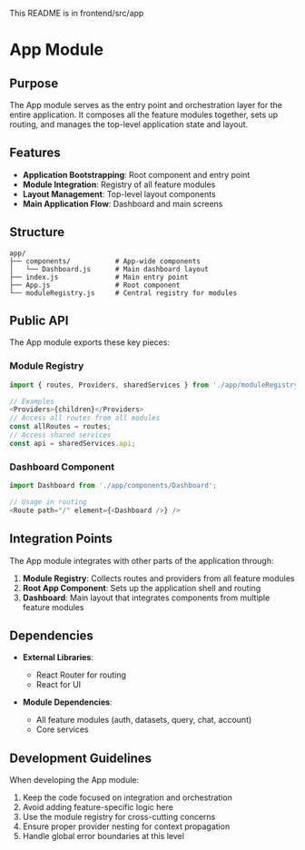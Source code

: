 This README is in frontend/src/app
# App Module

## Purpose

The App module serves as the entry point and orchestration layer for the entire application. It composes all the feature modules together, sets up routing, and manages the top-level application state and layout.

## Features

- **Application Bootstrapping**: Root component and entry point
- **Module Integration**: Registry of all feature modules
- **Layout Management**: Top-level layout components
- **Main Application Flow**: Dashboard and main screens

## Structure

```
app/
├── components/           # App-wide components
│   └── Dashboard.js      # Main dashboard layout
├── index.js              # Main entry point
├── App.js                # Root component
└── moduleRegistry.js     # Central registry for modules
```

## Public API

The App module exports these key pieces:

### Module Registry

```javascript
import { routes, Providers, sharedServices } from './app/moduleRegistry';

// Examples
<Providers>{children}</Providers>
// Access all routes from all modules
const allRoutes = routes;
// Access shared services
const api = sharedServices.api;
```

### Dashboard Component

```javascript
import Dashboard from './app/components/Dashboard';

// Usage in routing
<Route path="/" element={<Dashboard />} />
```

## Integration Points

The App module integrates with other parts of the application through:

1. **Module Registry**: Collects routes and providers from all feature modules
2. **Root App Component**: Sets up the application shell and routing
3. **Dashboard**: Main layout that integrates components from multiple feature modules

## Dependencies

- **External Libraries**:
  - React Router for routing
  - React for UI

- **Module Dependencies**:
  - All feature modules (auth, datasets, query, chat, account)
  - Core services

## Development Guidelines

When developing the App module:

1. Keep the code focused on integration and orchestration
2. Avoid adding feature-specific logic here
3. Use the module registry for cross-cutting concerns
4. Ensure proper provider nesting for context propagation
5. Handle global error boundaries at this level